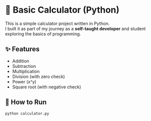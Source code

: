 # 🧮 Basic Calculator (Python)

This is a simple calculator project written in Python.  
I built it as part of my journey as a **self-taught developer** and student exploring the basics of programming.  

## ✨ Features
- Addition
- Subtraction
- Multiplication
- Division (with zero check)
- Power (x^y)
- Square root (with negative check)

## 🚀 How to Run
```bash
python calculator.py
